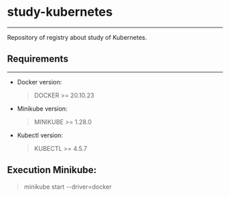 # study-kubernetes
---
Repository of registry about study of Kubernetes.

## Requirements
---
- Docker version:

  > DOCKER >=  20.10.23

- Minikube version:

  > MINIKUBE >= 1.28.0
  
- Kubectl version:

  > KUBECTL >= 4.5.7


Execution Minikube:
---
  > minikube start --driver=docker
